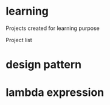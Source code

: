 # learning
Projects created for learning purpose

Project list
# design pattern

# lambda expression